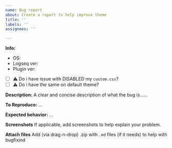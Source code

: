 ```yaml
---
name: Bug report
about: Create a report to help improve theme
title: ''
labels: ''
assignees: ''

---
```


**Info:**
- OS:
- Logseq ver:
- Plugin ver:
- [ ] ⚠ Do i have issue with DISABLED my `custom.css`?
- [ ] ⚠ Do i have the same on default theme?

**Description:**
A clear and concise description of what the bug is......

**To Reproduce:**
 ...

**Expected behavior:**
 ...

**Screenshots**
If applicable, add screenshots to help explain your problem.

**Attach files**
Add (via drag-n-drop) .zip with `.md` files (if it needs) to help with bugfixind
